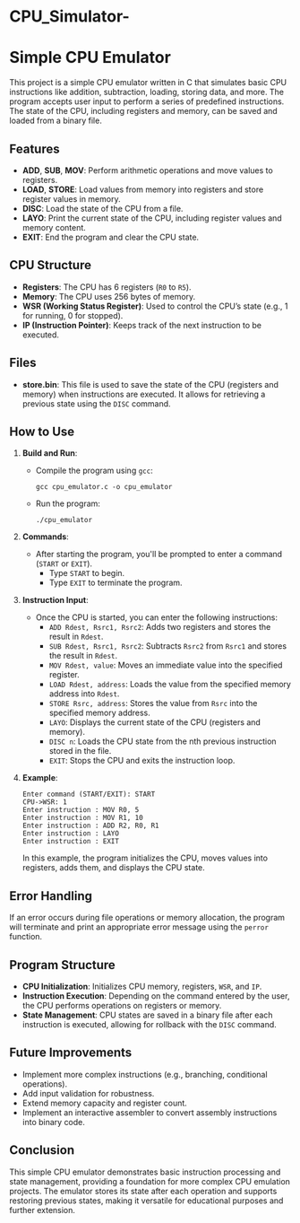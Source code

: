 # CPU_Simulator-

# Simple CPU Emulator

This project is a simple CPU emulator written in C that simulates basic CPU instructions like addition, subtraction, loading, storing data, and more. The program accepts user input to perform a series of predefined instructions. The state of the CPU, including registers and memory, can be saved and loaded from a binary file.

## Features
- **ADD**, **SUB**, **MOV**: Perform arithmetic operations and move values to registers.
- **LOAD**, **STORE**: Load values from memory into registers and store register values in memory.
- **DISC**: Load the state of the CPU from a file.
- **LAYO**: Print the current state of the CPU, including register values and memory content.
- **EXIT**: End the program and clear the CPU state.

## CPU Structure
- **Registers**: The CPU has 6 registers (`R0` to `R5`).
- **Memory**: The CPU uses 256 bytes of memory.
- **WSR (Working Status Register)**: Used to control the CPU’s state (e.g., 1 for running, 0 for stopped).
- **IP (Instruction Pointer)**: Keeps track of the next instruction to be executed.

## Files
- **store.bin**: This file is used to save the state of the CPU (registers and memory) when instructions are executed. It allows for retrieving a previous state using the `DISC` command.

## How to Use
1. **Build and Run**:
   - Compile the program using `gcc`:
     ```
     gcc cpu_emulator.c -o cpu_emulator
     ```
   - Run the program:
     ```
     ./cpu_emulator
     ```

2. **Commands**:
   - After starting the program, you'll be prompted to enter a command (`START` or `EXIT`).
     - Type `START` to begin.
     - Type `EXIT` to terminate the program.

3. **Instruction Input**:
   - Once the CPU is started, you can enter the following instructions:
     - `ADD Rdest, Rsrc1, Rsrc2`: Adds two registers and stores the result in `Rdest`.
     - `SUB Rdest, Rsrc1, Rsrc2`: Subtracts `Rsrc2` from `Rsrc1` and stores the result in `Rdest`.
     - `MOV Rdest, value`: Moves an immediate value into the specified register.
     - `LOAD Rdest, address`: Loads the value from the specified memory address into `Rdest`.
     - `STORE Rsrc, address`: Stores the value from `Rsrc` into the specified memory address.
     - `LAYO`: Displays the current state of the CPU (registers and memory).
     - `DISC n`: Loads the CPU state from the nth previous instruction stored in the file.
     - `EXIT`: Stops the CPU and exits the instruction loop.

4. **Example**:
   ```
   Enter command (START/EXIT): START
   CPU->WSR: 1
   Enter instruction : MOV R0, 5
   Enter instruction : MOV R1, 10
   Enter instruction : ADD R2, R0, R1
   Enter instruction : LAYO
   Enter instruction : EXIT
   ```

   In this example, the program initializes the CPU, moves values into registers, adds them, and displays the CPU state.

## Error Handling
If an error occurs during file operations or memory allocation, the program will terminate and print an appropriate error message using the `perror` function.

## Program Structure
- **CPU Initialization**: Initializes CPU memory, registers, `WSR`, and `IP`.
- **Instruction Execution**: Depending on the command entered by the user, the CPU performs operations on registers or memory.
- **State Management**: CPU states are saved in a binary file after each instruction is executed, allowing for rollback with the `DISC` command.

## Future Improvements
- Implement more complex instructions (e.g., branching, conditional operations).
- Add input validation for robustness.
- Extend memory capacity and register count.
- Implement an interactive assembler to convert assembly instructions into binary code.

## Conclusion
This simple CPU emulator demonstrates basic instruction processing and state management, providing a foundation for more complex CPU emulation projects. The emulator stores its state after each operation and supports restoring previous states, making it versatile for educational purposes and further extension.

